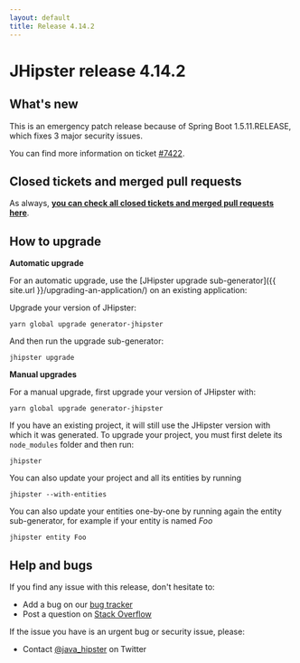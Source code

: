 ```yaml
---
layout: default
title: Release 4.14.2
---
```


JHipster release 4.14.2
==================

What's new
----------

This is an emergency patch release because of Spring Boot 1.5.11.RELEASE, which fixes 3 major security issues.

You can find more information on ticket [#7422](https://github.com/jhipster/generator-jhipster/issues/7422).

Closed tickets and merged pull requests
------------
As always, __[you can check all closed tickets and merged pull requests here](https://github.com/jhipster/generator-jhipster/issues?q=milestone%3A4.14.2+is%3Aclosed)__.

How to upgrade
------------

**Automatic upgrade**

For an automatic upgrade, use the [JHipster upgrade sub-generator]({{ site.url }}/upgrading-an-application/) on an existing application:

Upgrade your version of JHipster:

```
yarn global upgrade generator-jhipster
```

And then run the upgrade sub-generator:

```
jhipster upgrade
```

**Manual upgrades**

For a manual upgrade, first upgrade your version of JHipster with:

```
yarn global upgrade generator-jhipster
```

If you have an existing project, it will still use the JHipster version with which it was generated.
To upgrade your project, you must first delete its `node_modules` folder and then run:

```
jhipster
```

You can also update your project and all its entities by running

```
jhipster --with-entities
```

You can also update your entities one-by-one by running again the entity sub-generator, for example if your entity is named _Foo_

```
jhipster entity Foo
```

Help and bugs
--------------

If you find any issue with this release, don't hesitate to:

- Add a bug on our [bug tracker](https://github.com/jhipster/generator-jhipster/issues?state=open)
- Post a question on [Stack Overflow](http://stackoverflow.com/tags/jhipster/info)

If the issue you have is an urgent bug or security issue, please:

- Contact [@java_hipster](https://twitter.com/java_hipster) on Twitter
